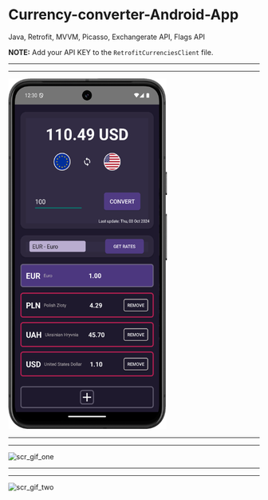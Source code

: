 # Currency-converter-Android-App

Java, Retrofit, MVVM, Picasso, Exchangerate API, Flags API


**NOTE:** Add your API KEY to the `RetrofitCurrenciesClient` file.


_________________________
_________________________

<img src="readmeSrc/scrOne.png" alt="scrOne" width="318" height="702" />

_________________________
_________________________

<img src="readmeSrc/scr_gif_one.gif" alt="scr_gif_one" width="318" height="702" />

_________________________
_________________________

<img src="readmeSrc/scr_gif_two.gif" alt="scr_gif_two" width="318" height="702" />